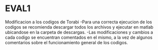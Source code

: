 # EVAL1
Modificacion a los codigos de Torabi
-Para una correcta ejecucion de los codigos se recomienda descargar todos los archivos y ejecutar en matlab ubicandose en la carpeta de descargas.
-Las modificaciones y cambios a cada codigo se encuentran comentados en el mismo, a la vez de algunos comentarios sobre el funcionamiento general de los codigos.
